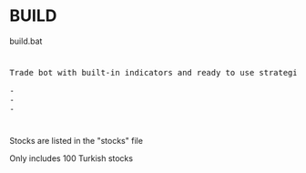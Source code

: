 # BUILD

build.bat


#


<pre>
Trade bot with built-in indicators and ready to use strategies with their profit rates listed below

-
-
-
</pre>


#


Stocks are listed in the "stocks" file

Only includes 100 Turkish stocks

